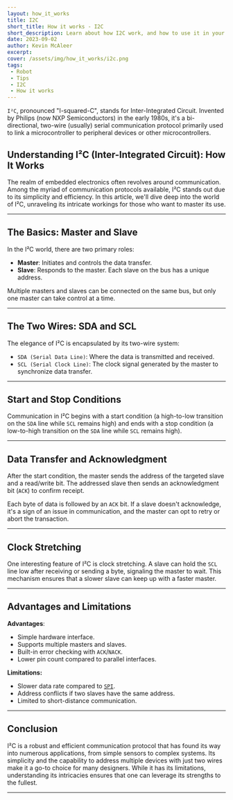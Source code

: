 ```yaml
---
layout: how_it_works
title: I2C
short_title: How it works - I2C
short_description: Learn about how I2C work, and how to use it in your projects
date: 2023-09-02
author: Kevin McAleer
excerpt: 
cover: /assets/img/how_it_works/i2c.png
tags:
 - Robot
 - Tips
 - I2C
 - How it works
---
```


`I²C`, pronounced "I-squared-C", stands for Inter-Integrated Circuit. Invented by Philips (now NXP Semiconductors) in the early 1980s, it's a bi-directional, two-wire (usually) serial communication protocol primarily used to link a microcontroller to peripheral devices or other microcontrollers.

## Understanding I²C (Inter-Integrated Circuit): How It Works

The realm of embedded electronics often revolves around communication. Among the myriad of communication protocols available, I²C stands out due to its simplicity and efficiency. In this article, we'll dive deep into the world of I²C, unraveling its intricate workings for those who want to master its use.

---

## The Basics: Master and Slave

In the I²C world, there are two primary roles:

* **Master**: Initiates and controls the data transfer.
* **Slave**: Responds to the master. Each slave on the bus has a unique address.

Multiple masters and slaves can be connected on the same bus, but only one master can take control at a time.

---

## The Two Wires: SDA and SCL

The elegance of I²C is encapsulated by its two-wire system:

* `SDA (Serial Data Line)`: Where the data is transmitted and received.
* `SCL (Serial Clock Line)`: The clock signal generated by the master to synchronize data transfer.

---

## Start and Stop Conditions

Communication in I²C begins with a start condition (a high-to-low transition on the `SDA` line while `SCL` remains high) and ends with a stop condition (a low-to-high transition on the `SDA` line while `SCL` remains high).

---

## Data Transfer and Acknowledgment

After the start condition, the master sends the address of the targeted slave and a read/write bit. The addressed slave then sends an acknowledgment bit (`ACK`) to confirm receipt.

Each byte of data is followed by an `ACK` bit. If a slave doesn't acknowledge, it's a sign of an issue in communication, and the master can opt to retry or abort the transaction.

---

## Clock Stretching

One interesting feature of I²C is clock stretching. A slave can hold the `SCL` line low after receiving or sending a byte, signaling the master to wait. This mechanism ensures that a slower slave can keep up with a faster master.

---

## Advantages and Limitations

**Advantages**:

* Simple hardware interface.
* Supports multiple masters and slaves.
* Built-in error checking with `ACK`/`NACK`.
* Lower pin count compared to parallel interfaces.

**Limitations:**

* Slower data rate compared to [`SPI`](/resources/glossary#spi).
* Address conflicts if two slaves have the same address.
* Limited to short-distance communication.

---

## Conclusion

I²C is a robust and efficient communication protocol that has found its way into numerous applications, from simple sensors to complex systems. Its simplicity and the capability to address multiple devices with just two wires make it a go-to choice for many designers. While it has its limitations, understanding its intricacies ensures that one can leverage its strengths to the fullest.

---
